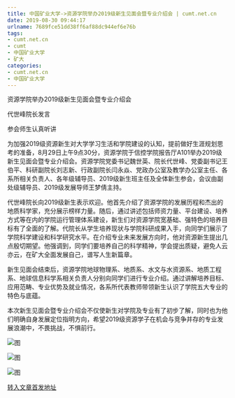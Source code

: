 ```yaml
---
title: 中国矿业大学->资源学院举办2019级新生见面会暨专业介绍会 | cumt.net.cn
date: 2019-08-30 09:44:17
urlname: 7689fce51dd38ff6af88dc944ef6e76b
tags: 
- cumt.net.cn
- cumt
- 中国矿业大学
- 矿大
categories:
- cumt.net.cn
- 中国矿业大学
---
```



资源学院举办2019级新生见面会暨专业介绍会

代世峰院长发言

参会师生认真听讲

为加强2019级资源新生对大学学习生活和学院建设的认知，提前做好生涯规划思考的准备，8月29日上午9点30分，资源学院于信控学院报告厅A101举办2019级新生见面会暨专业介绍会。资源学院党委书记魏世英、院长代世峰、党委副书记王伯平、科研副院长刘志新、行政副院长闫永焱、党政办公室及教学办公室主任、各系所相关负责人、各年级辅导员、2019级新生班主任及全体新生参会，会议由副处级辅导员、2019级发展导师王梦倩主持。

代世峰院长向2019级新生表示欢迎。他首先介绍了资源学院的发展历程和杰出的地质科学家，充分展示榜样力量。随后，通过讲述包括师资力量、平台建设、培养方式等在内的学院运行管理体系建设，新生们对资源学院宽基础、强特色的培养目标有了全面的了解。代院长从学生培养现状与学院科研成果入手，向同学们展示了学院科学建设和科学研究水平。在介绍专业未来发展方向时，他对资源新生提出几点殷切期望。他强调到，同学们要培养自己的科学精神，学会提出质疑，避免人云亦云，在矿大全面发展自己，谱写人生新篇章。

新生见面会结束后，资源学院地球物理系、地质系、水文与水资源系、地质工程系、地球信息科学系相关负责人分别向同学们进行专业介绍。通过讲解培养目标、应用范畴、专业优势及就业情况，各系所代表教师带领新生认识了学院五大专业的特色与底蕴。

本次新生见面会暨专业介绍会不仅使新生对学院及专业有了初步了解，同时也为他们明确自身发展定位指明方向，希望2019级资源学子在机会与竞争并存的专业发展浪潮中，不畏挑战，不惧前行。



![图](http://xwzx.cumt.edu.cn/_upload/article/images/2d/90/7f7217b2457bbdaf694de92926eb/1402b954-9b8d-4f18-980a-4a93b315f0ea.jpg)

![图](http://xwzx.cumt.edu.cn/_upload/article/images/2d/90/7f7217b2457bbdaf694de92926eb/6633ac00-70cd-423c-ac37-a801b8fcab6b.jpg)

![图](http://xwzx.cumt.edu.cn/_upload/article/images/2d/90/7f7217b2457bbdaf694de92926eb/d96763ce-e15e-49ad-8b34-770e0e812777.jpg)

[转入文章首发地址](http://xwzx.cumt.edu.cn/33/e9/c523a537577/page.htm)